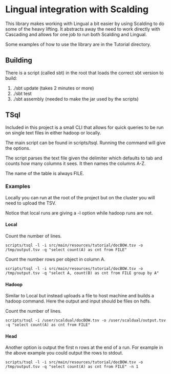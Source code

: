 # Lingual integration with Scalding

This library makes working with Lingual a bit easier by using Scalding to do some of the heavy lifting. 
It abstracts away the need to work directly with Cascading and allows for one job to run both Scalding and Lingual.

Some examples of how to use the library are in the Tutorial directory.

## Building
There is a script (called sbt) in the root that loads the correct sbt version to build:

1. ./sbt update (takes 2 minutes or more)
2. ./sbt test
3. ./sbt assembly (needed to make the jar used by the scripts)

## TSql
Included in this project is a small CLI that allows for quick queries to be run on single text files in either hadoop or locally.

The main script can be found in scripts/tsql.  Running the command will give the options.

The script parses the text file given the delimiter which defaults to tab and counts how many columns it sees.  It then names the columns A-Z.

The name of the table is always FILE.

### Examples

Locally you can run at the root of the project but on the cluster you will need to upload the TSV.

Notice that local runs are giving a -l option while hadoop runs are not.

#### Local

Count the number of lines.
```shell
scripts/tsql -l -i src/main/resources/tutorial/docBOW.tsv -o /tmp/output.tsv -q "select count(A) as cnt from FILE"
```

Count the number rows per object in column A.
```shell
scripts/tsql -l -i src/main/resources/tutorial/docBOW.tsv -o /tmp/output.tsv -q "select A, count(B) as cnt from FILE group by A"
```
#### Hadoop 

Similar to Local but instead uploads a file to host machine and builds a hadoop command.  Here the output and input should be files on hdfs.

Count the number of lines.
```shell
scripts/tsql -i /user/scaldual/docBOW.tsv -o /user/scaldual/output.tsv -q "select count(A) as cnt from FILE"
```

#### Head

Another option is output the first n rows at the end of a run. For example in the above example you could output the rows to stdout.
```shell
scripts/tsql -l -i src/main/resources/tutorial/docBOW.tsv -o /tmp/output.tsv -q "select count(A) as cnt from FILE" -n 1
```